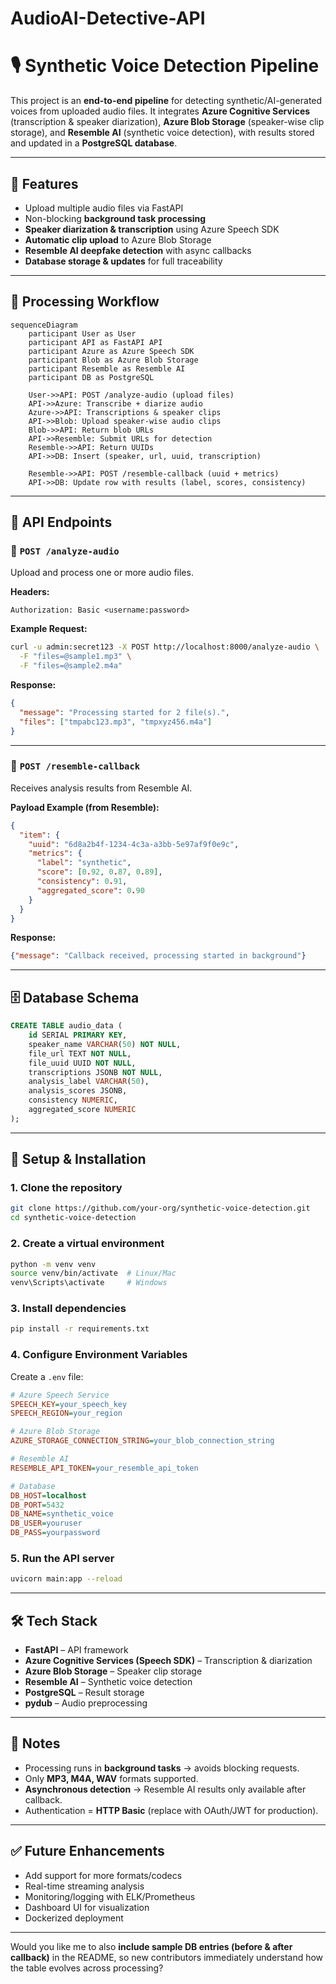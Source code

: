 # AudioAI-Detective-API
# 🎙️ Synthetic Voice Detection Pipeline

This project is an **end-to-end pipeline** for detecting synthetic/AI-generated voices from uploaded audio files.
It integrates **Azure Cognitive Services** (transcription & speaker diarization), **Azure Blob Storage** (speaker-wise clip storage), and **Resemble AI** (synthetic voice detection), with results stored and updated in a **PostgreSQL database**.

---

## 🚀 Features

* Upload multiple audio files via FastAPI
* Non-blocking **background task processing**
* **Speaker diarization & transcription** using Azure Speech SDK
* **Automatic clip upload** to Azure Blob Storage
* **Resemble AI deepfake detection** with async callbacks
* **Database storage & updates** for full traceability

---

## 🔄 Processing Workflow

```mermaid
sequenceDiagram
    participant User as User
    participant API as FastAPI API
    participant Azure as Azure Speech SDK
    participant Blob as Azure Blob Storage
    participant Resemble as Resemble AI
    participant DB as PostgreSQL

    User->>API: POST /analyze-audio (upload files)
    API->>Azure: Transcribe + diarize audio
    Azure->>API: Transcriptions & speaker clips
    API->>Blob: Upload speaker-wise audio clips
    Blob->>API: Return blob URLs
    API->>Resemble: Submit URLs for detection
    Resemble->>API: Return UUIDs
    API->>DB: Insert (speaker, url, uuid, transcription)
    
    Resemble->>API: POST /resemble-callback (uuid + metrics)
    API->>DB: Update row with results (label, scores, consistency)
```

---

## 📡 API Endpoints

### 🔹 `POST /analyze-audio`

Upload and process one or more audio files.

**Headers:**

```http
Authorization: Basic <username:password>
```

**Example Request:**

```bash
curl -u admin:secret123 -X POST http://localhost:8000/analyze-audio \
  -F "files=@sample1.mp3" \
  -F "files=@sample2.m4a"
```

**Response:**

```json
{
  "message": "Processing started for 2 file(s).",
  "files": ["tmpabc123.mp3", "tmpxyz456.m4a"]
}
```

---

### 🔹 `POST /resemble-callback`

Receives analysis results from Resemble AI.

**Payload Example (from Resemble):**

```json
{
  "item": {
    "uuid": "6d8a2b4f-1234-4c3a-a3bb-5e97af9f0e9c",
    "metrics": {
      "label": "synthetic",
      "score": [0.92, 0.87, 0.89],
      "consistency": 0.91,
      "aggregated_score": 0.90
    }
  }
}
```

**Response:**

```json
{"message": "Callback received, processing started in background"}
```

---

## 🗄️ Database Schema

```sql
CREATE TABLE audio_data (
    id SERIAL PRIMARY KEY,
    speaker_name VARCHAR(50) NOT NULL,
    file_url TEXT NOT NULL,
    file_uuid UUID NOT NULL,
    transcriptions JSONB NOT NULL,
    analysis_label VARCHAR(50),
    analysis_scores JSONB,
    consistency NUMERIC,
    aggregated_score NUMERIC
);
```

---

## 🔧 Setup & Installation

### 1. Clone the repository

```bash
git clone https://github.com/your-org/synthetic-voice-detection.git
cd synthetic-voice-detection
```

### 2. Create a virtual environment

```bash
python -m venv venv
source venv/bin/activate  # Linux/Mac
venv\Scripts\activate     # Windows
```

### 3. Install dependencies

```bash
pip install -r requirements.txt
```

### 4. Configure Environment Variables

Create a `.env` file:

```ini
# Azure Speech Service
SPEECH_KEY=your_speech_key
SPEECH_REGION=your_region

# Azure Blob Storage
AZURE_STORAGE_CONNECTION_STRING=your_blob_connection_string

# Resemble AI
RESEMBLE_API_TOKEN=your_resemble_api_token

# Database
DB_HOST=localhost
DB_PORT=5432
DB_NAME=synthetic_voice
DB_USER=youruser
DB_PASS=yourpassword
```

### 5. Run the API server

```bash
uvicorn main:app --reload
```

---

## 🛠️ Tech Stack

* **FastAPI** – API framework
* **Azure Cognitive Services (Speech SDK)** – Transcription & diarization
* **Azure Blob Storage** – Speaker clip storage
* **Resemble AI** – Synthetic voice detection
* **PostgreSQL** – Result storage
* **pydub** – Audio preprocessing

---

## 📌 Notes

* Processing runs in **background tasks** → avoids blocking requests.
* Only **MP3, M4A, WAV** formats supported.
* **Asynchronous detection** → Resemble AI results only available after callback.
* Authentication = **HTTP Basic** (replace with OAuth/JWT for production).

---

## ✅ Future Enhancements

* Add support for more formats/codecs
* Real-time streaming analysis
* Monitoring/logging with ELK/Prometheus
* Dashboard UI for visualization
* Dockerized deployment

---

Would you like me to also **include sample DB entries (before & after callback)** in the README, so new contributors immediately understand how the table evolves across processing?
